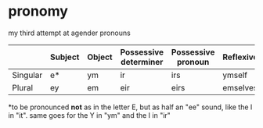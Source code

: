 # pronomy
my third attempt at agender pronouns


|          | Subject | Object | Possessive determiner | Possessive pronoun | Reflexive |
|----------|---------|--------|-----------------------|--------------------|-----------|
| Singular |    e*   |   ym   |          ir           |        irs         |  ymself   |
| Plural   |    ey   |   em   |          eir          |        eirs        |  emselves |

*to be pronounced **not** as in the letter E, but as half an "ee" sound, like the I in "it". same goes for the Y in "ym" and the I in "ir"
